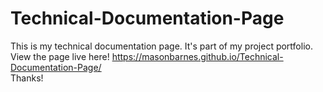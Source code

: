 # Technical-Documentation-Page<br>
This is my technical documentation page. It's part of my project portfolio.<br>
View the page live here! https://masonbarnes.github.io/Technical-Documentation-Page/<br>
Thanks!
